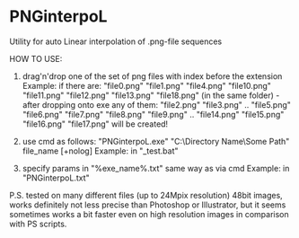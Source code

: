 # PNGinterpoL
Utility for auto Linear interpolation of .png-file sequences

HOW TO USE:

1) drag'n'drop one of the set of png files with index before the extension
  Example:
   if there are: "file0.png" "file1.png" "file4.png" "file10.png" "file11.png" "file12.png" "file13.png" "file18.png"
   (in the same folder) - after dropping onto exe any of them:
   "file2.png" "file3.png" .. "file5.png" "file6.png" "file7.png" "file8.png" "file9.png" .. "file14.png" "file15.png" "file16.png" "file17.png" will be created!

2) use cmd as follows: "PNGinterpoL.exe" "C:\Directory Name\Some Path" file_name [+nolog]
  Example: in "_test.bat"

3) specify params in "%exe_name%.txt" same way as via cmd
  Example: in "PNGinterpoL.txt"

  
P.S. tested on many different files (up to 24Mpix resolution) 48bit images, works definitely not less precise than Photoshop or Illustrator, but it seems sometimes works a bit faster even on high resolution images in comparison with PS scripts.
